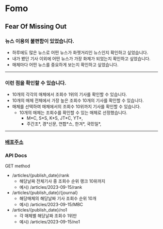 # Fomo

## Fear Of Missing Out
### 뉴스 이용의 불편함이 있었습니다.
- 하루에도 많은 뉴스로 어떤 뉴스가 화젯거리인 뉴스인지 확인하고 싶었습니다.
- 내가 봤던 기사 이외에 어떤 뉴스가 가장 화제가 되었는지 확인하고 싶었습니다.
- 매체마다 어떤 뉴스를 중요하게 보는지 확인하고 싶었습니다.
---
### 이런 점을 확인할 수 있습니다.
- 10개의 각각의 매체에서 조회수 1위의 기사를 확인할 수 있습니다.  
- 10개의 매체 전체에서 가장 높은 조회수 10개의 기사를 확인할 수 있습니다.
- 매체를 선택하여 매체에서의 조회수 10위까지 기사를 확인할 수 있습니다.
  - 10개의 매체는 조회수를 확인할 수 있는 매체로 선정했습니다.
    - M\*C, S\*S, K\*S, JT\*C, YT\*, 
    - 주간조\*, 경\*신문, 연합\*스, 한겨\*, 국민일\*, 
---
### [배포주소](https://port-0-fomo-jvvy2blm1e7oin.sel5.cloudtype.app/)

### API Docs
GET method
- /articles/{publish_date}/rank 
  - 해당날짜 전체기사 중 조회수 순위 랭크 10위까지
  - 예시) /articles/2023-09-15/rank
- /articles/{publish_date}/{journal}
  - 해당매체의 해당날짜 기사 조회수 순위 10개
  - 예시) /articles/2023-09-15/MBC
- /articles/{publish_date}/no1
  - 각 매체별 해당날짜 조회수 1위만
  - 예시) /articles/2023-09-15/no1



